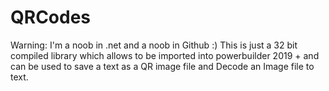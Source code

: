 # QRCodes
Warning: I'm a noob in .net and a noob in Github :)
This is just a 32 bit compiled library which allows to be imported into powerbuilder 2019 + and can be used to save a text as a QR image file and Decode an Image file to text.
